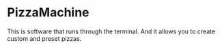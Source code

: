 # PizzaMachine
This is software that runs through the terminal. And it allows you to create custom and preset pizzas.
